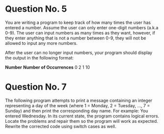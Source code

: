# Question No. 5
You are writing a program to keep track of how many times the user has entered a number. Assume the user can only enter one-digit numbers (a.k.a 0-9). The user can input numbers as  many times as they want, however, if they enter anything that is not a number between 0-9, they will not be allowed to input any more numbers. 

After the user can no longer input numbers, your program should display the output in the following format: 

**Number**   **Number of Occurrences**
    0                   2
    1                   10

# Question No. 7
The following program attempts to print a message containing an integer representing a day of
the week (where 1 = Monday, 2 = Tuesday, ..., 7 = Sunday) and then print the corresponding day
name. For example: You entered Wednesday. In its current state, the program contains logical
errors. Locate the problems and repair them so the program will work as expected. Rewrite the
corrected code using switch cases as well.